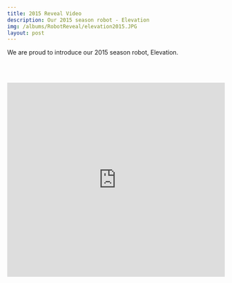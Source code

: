 ```yaml
---
title: 2015 Reveal Video
description: Our 2015 season robot - Elevation
img: /albums/RobotReveal/elevation2015.JPG
layout: post
---
```


We are proud to introduce our 2015 season robot, Elevation.

<br></br>
<iframe width="100%" height="450" src="https://www.youtube.com/embed/vd-Vv28Scl8" frameborder="0" allowfullscreen></iframe>
